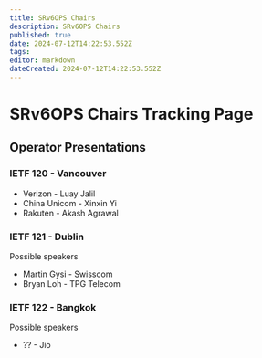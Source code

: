 ```yaml
---
title: SRv6OPS Chairs
description: SRv6OPS Chairs
published: true
date: 2024-07-12T14:22:53.552Z
tags: 
editor: markdown
dateCreated: 2024-07-12T14:22:53.552Z
---
```


# SRv6OPS Chairs Tracking Page


## Operator Presentations

### IETF 120 - Vancouver

* Verizon - Luay Jalil
* China Unicom - Xinxin Yi
* Rakuten  - Akash Agrawal

### IETF 121 - Dublin

Possible speakers

* Martin Gysi - Swisscom
* Bryan Loh - TPG Telecom


### IETF 122 - Bangkok

Possible speakers

* ?? - Jio